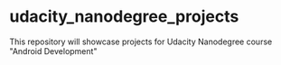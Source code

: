 # udacity_nanodegree_projects
This repository will showcase projects for Udacity Nanodegree course "Android Development"

